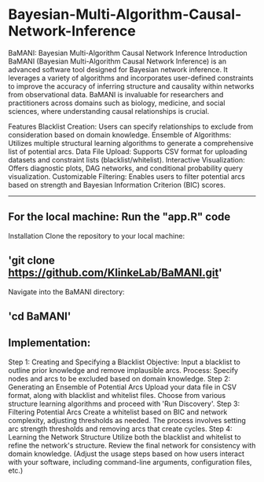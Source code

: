 # Bayesian-Multi-Algorithm-Causal-Network-Inference

BaMANI: Bayesian Multi-Algorithm Causal Network Inference
Introduction
BaMANI (Bayesian Multi-Algorithm Causal Network Inference) is an advanced software tool designed for Bayesian network inference. It leverages a variety of algorithms and incorporates user-defined constraints to improve the accuracy of inferring structure and causality within networks from observational data. BaMANI is invaluable for researchers and practitioners across domains such as biology, medicine, and social sciences, where understanding causal relationships is crucial.

Features
Blacklist Creation: Users can specify relationships to exclude from consideration based on domain knowledge.
Ensemble of Algorithms: Utilizes multiple structural learning algorithms to generate a comprehensive list of potential arcs.
Data File Upload: Supports CSV format for uploading datasets and constraint lists (blacklist/whitelist).
Interactive Visualization: Offers diagnostic plots, DAG networks, and conditional probability query visualization.
Customizable Filtering: Enables users to filter potential arcs based on strength and Bayesian Information Criterion (BIC) scores.

-------------------------------------------------
For the local machine: Run the "app.R" code
-------------------------------------------------
Installation
Clone the repository to your local machine:

'git clone https://github.com/KlinkeLab/BaMANI.git'
-------------------------------------------------
Navigate into the BaMANI directory:

'cd BaMANI'
-------------------------------------------------

Implementation: 
-------------------------------------------------

Step 1: Creating and Specifying a Blacklist
Objective: Input a blacklist to outline prior knowledge and remove implausible arcs.
Process: Specify nodes and arcs to be excluded based on domain knowledge.
Step 2: Generating an Ensemble of Potential Arcs
Upload your data file in CSV format, along with blacklist and whitelist files.
Choose from various structure learning algorithms and proceed with 'Run Discovery'.
Step 3: Filtering Potential Arcs
Create a whitelist based on BIC and network complexity, adjusting thresholds as needed.
The process involves setting arc strength thresholds and removing arcs that create cycles.
Step 4: Learning the Network Structure
Utilize both the blacklist and whitelist to refine the network's structure.
Review the final network for consistency with domain knowledge.
(Adjust the usage steps based on how users interact with your software, including command-line arguments, configuration files, etc.)

